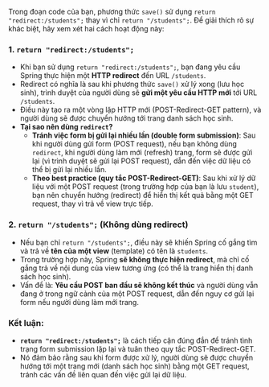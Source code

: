 Trong đoạn code của bạn, phương thức `save()` sử dụng `return "redirect:/students";` thay vì chỉ `return "/students";`. Để giải thích rõ sự khác biệt, hãy xem xét hai cách hoạt động này:

### 1. `return "redirect:/students";`

- Khi bạn sử dụng `return "redirect:/students";`, bạn đang yêu cầu Spring thực hiện một **HTTP redirect** đến URL `/students`.
- Redirect có nghĩa là sau khi phương thức `save()` xử lý xong (lưu học sinh), trình duyệt của người dùng sẽ **gửi một yêu cầu HTTP mới** tới URL `/students`.
- Điều này tạo ra một vòng lặp HTTP mới (POST-Redirect-GET pattern), và người dùng sẽ được chuyển hướng tới trang danh sách học sinh.
- **Tại sao nên dùng `redirect`?**
    - **Tránh việc form bị gửi lại nhiều lần (double form submission)**: Sau khi người dùng gửi form (POST request), nếu bạn không dùng `redirect`, khi người dùng làm mới (refresh) trang, form sẽ được gửi lại (vì trình duyệt sẽ gửi lại POST request), dẫn đến việc dữ liệu có thể bị gửi lại nhiều lần.
    - **Theo best practice (quy tắc POST-Redirect-GET)**: Sau khi xử lý dữ liệu với một POST request (trong trường hợp của bạn là lưu `student`), bạn nên chuyển hướng (redirect) để hiển thị kết quả bằng một GET request, thay vì trả về view trực tiếp.

### 2. `return "/students";` (Không dùng redirect)

- Nếu bạn chỉ `return "/students";`, điều này sẽ khiến Spring cố gắng tìm và trả về **tên của một view** (template) có tên là `students`.
- Trong trường hợp này, Spring **sẽ không thực hiện redirect**, mà chỉ cố gắng trả về nội dung của view tương ứng (có thể là trang hiển thị danh sách học sinh).
- Vấn đề là: **Yêu cầu POST ban đầu sẽ không kết thúc** và người dùng vẫn đang ở trong ngữ cảnh của một POST request, dẫn đến nguy cơ gửi lại form nếu người dùng làm mới trang.

### Kết luận:
- **`return "redirect:/students";`** là cách tiếp cận đúng đắn để tránh tình trạng form submission lặp lại và tuân theo quy tắc POST-Redirect-GET.
- Nó đảm bảo rằng sau khi form được xử lý, người dùng sẽ được chuyển hướng tới một trang mới (danh sách học sinh) bằng một GET request, tránh các vấn đề liên quan đến việc gửi lại dữ liệu.